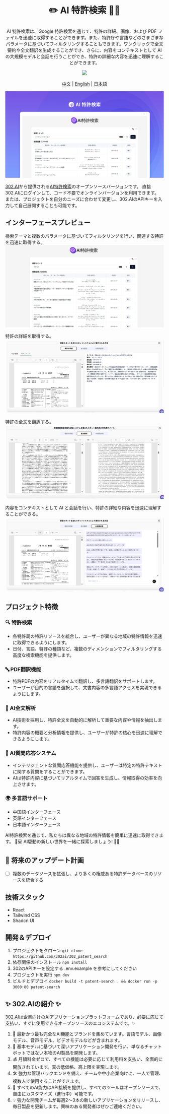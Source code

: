 # <p align="center">✏️ AI 特許検索 🚀✨</p>

<p align="center">AI 特許検索は、Google 特許検索を通じて、特許の詳細、画像、および PDF ファイルを迅速に取得することができます。また、特許庁や言語などのさまざまなパラメータに基づいてフィルタリングすることもできます。ワンクリックで全文要約や全文翻訳を生成することができ、さらに、内容をコンテキストとして AI の大規模モデルと会話を行うことができ、特許の詳細な内容を迅速に理解することができます。</p>

<p align="center"><a href="https://302.ai/product/detail/28" target="blank"><img src="https://file.302.ai/gpt/imgs/github/20250102/72a57c4263944b73bf521830878ae39a.png" /></a></p >

<p align="center"><a href="README_zh.md">中文</a> | <a href="README.md">English</a> | <a href="README_ja.md">日本語</a></p>

![界面预览](docs/AI专利搜索jp.png)

[302.AI](https://302.ai/ja/)から提供される[AI特許検索](https://302.ai/product/detail/28)のオープンソースバージョンです。
直接302.AIにログインして、コード不要でオンラインバージョンを利用できます。
または、プロジェクトを自分のニーズに合わせて変更し、302.AIのAPIキーを入力して自己展開することも可能です。

## インターフェースプレビュー
検索テーマと複数のパラメータに基づいてフィルタリングを行い、関連する特許を迅速に取得する。
![界面预览](docs/专利日1.png)     

特許の詳細を取得する。
![界面预览](docs/专利日2.png)    

特許の全文を翻訳する。
![界面预览](docs/专利日3.png)     

内容をコンテキストとして AI と会話を行い、特許の詳細な内容を迅速に理解することができる。
![界面预览](docs/专利日4.png)

## プロジェクト特徴
### 🔍 特許検索
   - 各特許局の特許リソースを統合し、ユーザーが異なる地域の特許情報を迅速に取得できるようにします。
   - 日付、言語、特許の種類など、複数のディメンションでフィルタリングする高度な検索機能を提供します。

### 🔤 PDF翻訳機能
   - 特許PDFの内容をリアルタイムで翻訳し、多言語翻訳をサポートします。
   - ユーザーが目的の言語を選択して、文書内容の多言語アクセスを実現できるようにします。

### 🤖 AI全文解析
   - AI技術を採用し、特許全文を自動的に解析して重要な内容や情報を抽出します。
   - 特許内容の概要と分析情報を提供し、ユーザーが特許の核心を迅速に理解できるようにします。

### 🧠 AI質問応答システム
   - インテリジェントな質問応答機能を提供し、ユーザーは特定の特許テキストに関する質問をすることができます。
   - AIは特許内容に基づいてリアルタイムで回答を生成し、情報取得の効率を向上させます。

### 🌍 多言語サポート
- 中国語インターフェース
- 英語インターフェース
- 日本語インターフェース

AI特許検索を通じて、私たちは異なる地域の特許情報を簡単に迅速に取得できます。 🎉💻 AI駆動の新しい世界を一緒に探索しましょう! 🌟🚀

## 🚩 将来のアップデート計画
- [ ] 複数のデータソースを拡張し、より多くの権威ある特許データベースのリソースを統合する

## 技術スタック
- React
- Tailwind CSS
- Shadcn UI

## 開発＆デプロイ
1. プロジェクトをクローン `git clone https://github.com/302ai/302_patent_search`
2. 依存関係のインストール `npm install`
3. 302のAPIキーを設定する .env.example を参考にしてください
4. プロジェクトを実行 `npm dev`
5. ビルドとデプロイ `docker build -t patent-search . && docker run -p 3000:80 patent-search`


## ✨ 302.AIの紹介 ✨

[302.AI](https://302.ai)は企業向けのAIアプリケーションプラットフォームであり、必要に応じて支払い、すぐに使用できるオープンソースのエコシステムです。✨
1. 🧠 最新かつ最も完全なAI機能とブランドを集めています。言語モデル、画像モデル、音声モデル、ビデオモデルなどが含まれます。
2. 🚀 基本モデルに基づいて深いアプリケーション開発を行い、単なるチャットボットではない本物のAI製品を開発します。
3. 💰 月額料金ゼロで、すべての機能は必要に応じて利用料を支払い、全面的に開放されています。真の低価格、高上限を実現します。
4. 🛠 強力な管理バックエンドを備え、チームや中小企業向けに、一人で管理、複数人で使用することができます。
5. 🔗 すべてのAI能力はAPI接続を提供し、すべてのツールはオープンソースで、自由にカスタマイズ（進行中）可能です。
6. 💡 強力な開発チームが毎週2～3本の新しいアプリケーションをリリースし、毎日製品を更新します。興味のある開発者はぜひご連絡ください。
